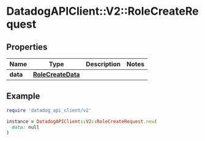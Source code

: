 # DatadogAPIClient::V2::RoleCreateRequest

## Properties

| Name     | Type                                    | Description | Notes |
| -------- | --------------------------------------- | ----------- | ----- |
| **data** | [**RoleCreateData**](RoleCreateData.md) |             |       |

## Example

```ruby
require 'datadog_api_client/v2'

instance = DatadogAPIClient::V2::RoleCreateRequest.new(
  data: null
)
```
